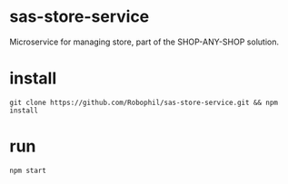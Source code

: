 # sas-store-service
Microservice for managing store, part of the SHOP-ANY-SHOP solution.

# install
`git clone https://github.com/Robophil/sas-store-service.git && npm install`

# run
`npm start`
